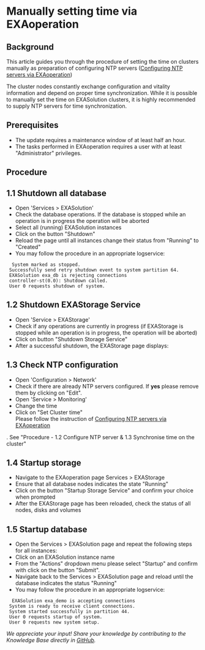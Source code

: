 # Manually setting time via EXAoperation 
## Background

This article guides you through the procedure of setting the time on clusters manually as preparation of configuring NTP servers ([Configuring NTP servers via EXAoperation](https://exasol.my.site.com/s/article/Configuring-NTP-servers-via-EXAoperation))

The cluster nodes constantly exchange configuration and vitality information and depend on proper time synchronization. While it is possible to manually set the time on EXASolution clusters, it is highly recommended to supply NTP servers for time synchronization.

## Prerequisites

* The update requires a maintenance window of at least half an hour.
* The tasks performed in EXAoperation requires a user with at least "Administrator" privileges.

## Procedure

## 1.1 Shutdown all database

* Open 'Services > EXASolution'
* Check the database operations. If the database is stopped while an operation is in progress the operation will be aborted
* Select all (running) EXASolution instances
* Click on the button "Shutdown"
* Reload the page until all instances change their status from "Running" to "Created"
* You may follow the procedure in an appropriate logservice:

```
  System marked as stopped.  
 Successfully send retry shutdown event to system partition 64.  
 EXASolution exa_db is rejecting connections  
 controller-st(0.0): Shutdown called.  
 User 0 requests shutdown of system.
```

## 1.2 Shutdown EXAStorage Service

* Open 'Service > EXAStorage'
* Check if any operations are currently in progress (if EXAStorage is stopped while an operation is in progress, the operation will be aborted)
* Click on button "Shutdown Storage Service"
* After a successful shutdown, the EXAStorage page displays:

## 1.3 Check NTP configuration

* Open 'Configuration > Network'
* Check if there are already NTP servers configured. If **yes** please remove them by clicking on "Edit".
* Open 'Service > Monitoring'
* Change the time
* Click on "Set Cluster time"   
   Please follow the instruction of [Configuring NTP servers via EXAoperation](https://exasol.my.site.com/s/article/Configuring-NTP-servers-via-EXAoperation)  

 . See "Procedure - 1.2 Configure NTP server & 1.3 Synchronise time on the cluster"

## 1.4 Startup storage

* Navigate to the EXAoperation page Services > EXAStorage
* Ensure that all database nodes indicates the state "Running"
* Click on the button "Startup Storage Service" and confirm your choice when prompted
* After the EXAStorage page has been reloaded, check the status of all nodes, disks and volumes

## 1.5 Startup database

* Open the Services > EXASolution page and repeat the following steps for all instances:
* Click on an EXASolution instance name
* From the "Actions" dropdown menu please select "Startup" and confirm with click on the button "Submit".
* Navigate back to the Services > EXASolution page and reload until the database indicates the status "Running"
* You may follow the procedure in an appropriate logservice:

```
  EXASolution exa_demo is accepting connections  
 System is ready to receive client connections.  
 System started successfully in partition 44.  
 User 0 requests startup of system.  
 User 0 requests new system setup.
```

*We appreciate your input! Share your knowledge by contributing to the Knowledge Base directly in [GitHub](https://github.com/exasol/public-knowledgebase).* 